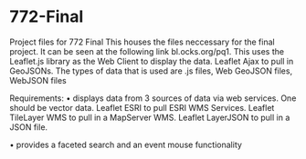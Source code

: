 # 772-Final
Project files for 772 Final
This houses the files neccessary for the final project. It can be seen at the following link bl.ocks.org/pq1.
This uses the Leaflet.js library as the Web Client to display the data.
Leaflet Ajax to pull in GeoJSONs.
The types of data that is used are .js files, Web GeoJSON files, WebJSON files

Requirements:
• displays data from 3 sources of data via web services.
One should be vector data.
Leaflet ESRI to pull ESRI WMS Services. 
Leaflet TileLayer WMS to pull in a MapServer WMS.
Leaflet LayerJSON to pull in a JSON file.

• provides a faceted search and an event mouse
functionality
